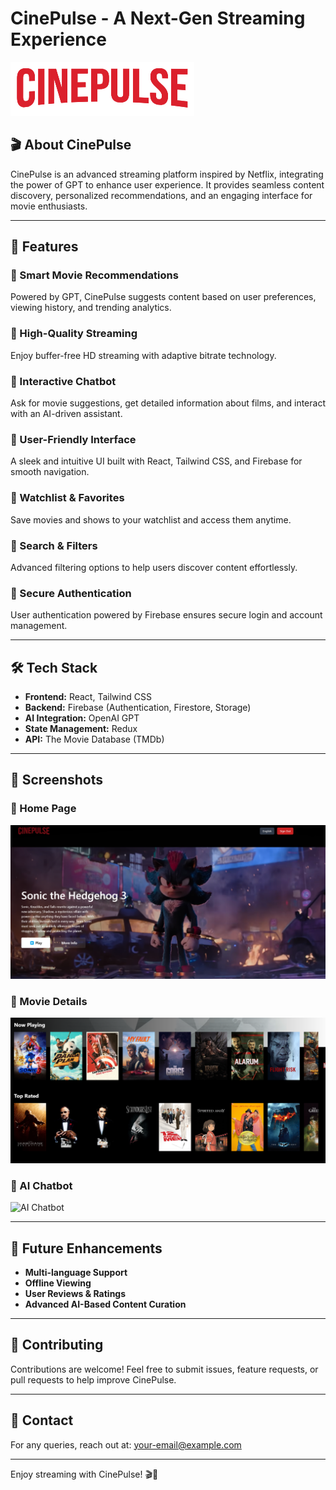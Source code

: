 # CinePulse - A Next-Gen Streaming Experience

![CinePulse Banner](./assets/cinepulse-banner.png)

## 🎬 About CinePulse
CinePulse is an advanced streaming platform inspired by Netflix, integrating the power of GPT to enhance user experience. It provides seamless content discovery, personalized recommendations, and an engaging interface for movie enthusiasts.

---

## 🚀 Features

### 🔹 Smart Movie Recommendations
Powered by GPT, CinePulse suggests content based on user preferences, viewing history, and trending analytics.

### 🔹 High-Quality Streaming
Enjoy buffer-free HD streaming with adaptive bitrate technology.

### 🔹 Interactive Chatbot
Ask for movie suggestions, get detailed information about films, and interact with an AI-driven assistant.

### 🔹 User-Friendly Interface
A sleek and intuitive UI built with React, Tailwind CSS, and Firebase for smooth navigation.

### 🔹 Watchlist & Favorites
Save movies and shows to your watchlist and access them anytime.

### 🔹 Search & Filters
Advanced filtering options to help users discover content effortlessly.

### 🔹 Secure Authentication
User authentication powered by Firebase ensures secure login and account management.

---

## 🛠️ Tech Stack

- **Frontend:** React, Tailwind CSS
- **Backend:** Firebase (Authentication, Firestore, Storage)
- **AI Integration:** OpenAI GPT
- **State Management:** Redux
- **API:** The Movie Database (TMDb)

---

## 📸 Screenshots

### 🎥 Home Page
![Home Page](./assets/home-page.png)

### 🎥 Movie Details
![Movie Details](./assets/movie-details.png)

### 🎥 AI Chatbot
![AI Chatbot](./assets/ai-chatbot.png)

---

## 📌 Future Enhancements

- **Multi-language Support**
- **Offline Viewing**
- **User Reviews & Ratings**
- **Advanced AI-Based Content Curation**

---

## 🤝 Contributing
Contributions are welcome! Feel free to submit issues, feature requests, or pull requests to help improve CinePulse.

---

## 📩 Contact
For any queries, reach out at: [your-email@example.com](mailto:your-email@example.com)

---

Enjoy streaming with CinePulse! 🎬🍿
